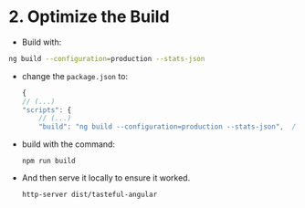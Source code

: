 # 2. Optimize the Build

- Build with:

```bash
ng build --configuration=production --stats-json
```

- change the `package.json` to:

    ```javascript
    {
    // (...)
    "scripts": {
        // (...)
        "build": "ng build --configuration=production --stats-json",  // change
    ```

- build with the command:
    ```
    npm run build
    ```

- And then serve it locally to ensure it worked.
    ```
    http-server dist/tasteful-angular
    ```